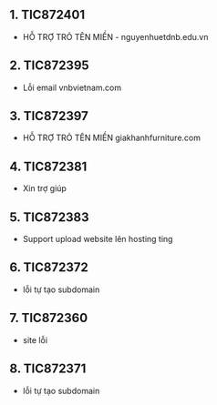## 1. TIC872401
- HỖ TRỢ TRỎ TÊN MIỀN - nguyenhuetdnb.edu.vn
## 2. TIC872395
- Lỗi email vnbvietnam.com
## 3. TIC872397
- HỖ TRỢ TRỎ TÊN MIỀN giakhanhfurniture.com
## 4. TIC872381
- Xin trợ giúp
## 5. TIC872383
- Support upload website lên hosting ting
## 6. TIC872372
- lỗi tự tạo subdomain
## 7. TIC872360
- site lỗi
## 8. TIC872371
- lỗi tự tạo subdomain